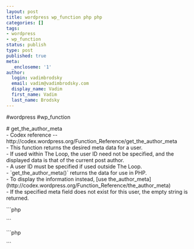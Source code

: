 ```yaml
---
layout: post
title: wordpress wp_function php php
categories: []
tags:
- wordpress
- wp_function
status: publish
type: post
published: true
meta:
  _encloseme: '1'
author:
  login: vadimbrodsky
  email: vadim@vadimbrodsky.com
  display_name: Vadim
  first_name: Vadim
  last_name: Brodsky
---
```

<p>#wordpress #wp_function</p>
<p># get_the_author_meta<br />
- Codex reference -- http://codex.wordpress.org/Function_Reference/get_the_author_meta<br />
- This function returns the desired meta data for a user.<br />
- If used within The Loop, the user ID need not be specified, and the displayed data is that of the current post author.<br />
- A user ID must be specified if used outside The Loop.<br />
- `get_the_author_meta()` returns the data for use in PHP.<br />
- To display the information instead, [use the_author_meta](http://codex.wordpress.org/Function_Reference/the_author_meta)<br />
- If the specified meta field does not exist for this user, the empty string is returned.</p>
<p>```php</p>
<p>```</p>
<p>```php</p>
<p>```</p>
